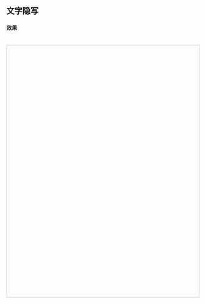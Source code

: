 ## 文字隐写

<!-- ### 加密

### 解密 -->

#### 效果
<br>
<iframe style="width: 100%; height: 660px; border: 1px solid #ccc;" allowfullscreen="true" :src="$withBase('/demo/Steganography/text.html')"></iframe>

